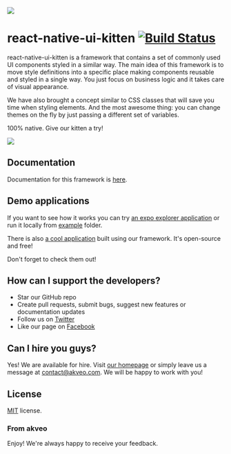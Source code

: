 <img src="https://cdn.rawgit.com/akveo/react-native-ui-kitten/085afb52/docs/assets/banner.png"/>

# react-native-ui-kitten [![Build Status](https://travis-ci.com/akveo/react-native-ui-kitten.svg?branch=feat%2Ftravis-ci)](https://travis-ci.com/akveo/react-native-ui-kitten)

react-native-ui-kitten is a framework that contains a set of commonly used UI components styled in a similar way. 
The main idea of this framework is to move style definitions into a specific place making components reusable and styled in a single way.
You just focus on business logic and it takes care of visual appearance. 

We have also brought a concept similar to CSS classes that will save you time when styling elements. 
And the most awesome thing: you can change themes on the fly by just passing a different set of variables. 

100% native. Give our kitten a try!

<img src="https://cdn.rawgit.com/akveo/react-native-ui-kitten/master/docs/assets/kittenKit.png"/>

## Documentation
Documentation for this framework is [here](https://akveo.github.io/react-native-ui-kitten/).

## Demo applications

If you want to see how it works you can try [an expo explorer application](https://expo.io/@akveo/ui-kitten-explorer-app) or run it locally from [example](./example) folder.

There is also [a cool application](https://github.com/akveo/kittenTricks) built using our framework. It's open-source and free!

Don't forget to check them out!

## How can I support the developers?
- Star our GitHub repo
- Create pull requests, submit bugs, suggest new features or documentation updates
- Follow us on [Twitter](https://twitter.com/akveo_inc)
- Like our page on [Facebook](https://www.facebook.com/akveo/)

## Can I hire you guys?
Yes! We are available for hire. Visit [our homepage](http://akveo.com/) or simply leave us a message at contact@akveo.com. We will be happy to work with you!

License
-------------
<a href=/LICENSE.txt target="_blank">MIT</a> license.

### From akveo

Enjoy!
We're always happy to receive your feedback.
